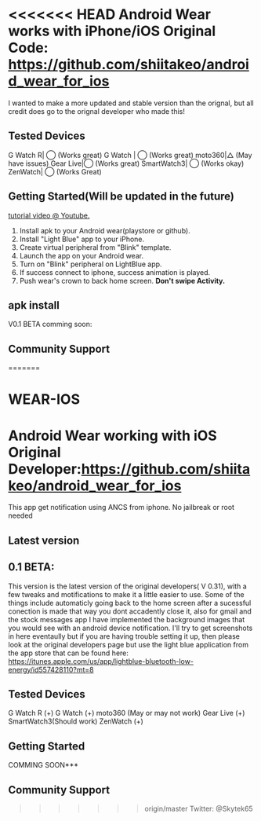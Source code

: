 <<<<<<< HEAD
Android Wear works with iPhone/iOS
Original Code: https://github.com/shiitakeo/android_wear_for_ios
===================================
I wanted to make a more updated and stable version than the orignal, but all credit does go to the orignal
developer who made this!

Tested Devices
--------------
G Watch R| ◯ (Works great)
G Watch  | ◯ (Works great)
moto360|△ (May have issues)
Gear Live|◯ (Works great)
SmartWatch3| ◯ (Works okay)
ZenWatch| ◯ (Works Great)

Getting Started(Will be updated in the future) 
---------------
[tutorial video @ Youtube.](https://www.youtube.com/watch?v=cIYe6ExIjrQ)

1. Install apk to your Android wear(playstore or github).
2. Install "Light Blue" app to your iPhone.
3. Create virtual peripheral from "Blink" template.  
4. Launch the app on your Android wear.
5. Turn on "Blink" peripheral on LightBlue app.
6. If success connect to iphone, success animation is played.
7. Push wear's crown to back home screen. **Don't swipe Activity.**  

apk install
---------
V0.1 BETA comming soon: 

Community Support
-------
=======
# WEAR-IOS
Android Wear working with iOS
Original Developer:https://github.com/shiitakeo/android_wear_for_ios
===================================

This app get notification using ANCS from iphone. No jailbreak or root needed 


Latest version
--------------
0.1 BETA: 
---------
This version is the latest version of the original developers( V 0.31), with a few tweaks and motifications 
to make it a little easier to use. Some of the things include automaticly going back to the home screen after 
a sucessful conection is made that way you dont accadently close it, also for gmail and the stock messages app 
I have implemented the background images that you would see with an android device notification. I'll try to get 
screenshots in here eventaully but if you are having trouble setting it up, then please look at the original developers
page but use the light blue application from the app store that can be found here: https://itunes.apple.com/us/app/lightblue-bluetooth-low-energy/id557428110?mt=8

Tested Devices
--------------
G Watch R (+)
G Watch (+)
moto360 (May or may not work)
Gear Live (+)
SmartWatch3(Should work)
ZenWatch (+)

Getting Started
---------------
COMMING SOON***

Community Support
------------------
>>>>>>> origin/master
Twitter: @Skytek65
